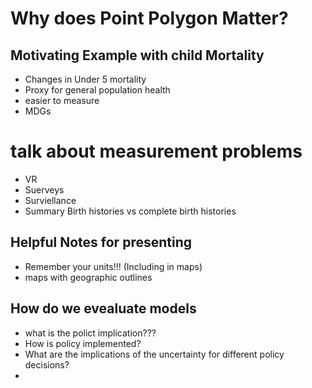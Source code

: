# Why does Point Polygon Matter?  

## Motivating Example with child Mortality  
 - Changes in Under 5 mortality  
 - Proxy for general population health
 - easier to measure  
 - MDGs

# talk about measurement problems  
 - VR  
 - Suerveys  
 - Surviellance  
 - Summary Birth histories vs complete birth histories  

## Helpful Notes for presenting  
 - Remember your units!!! (Including in maps)  
 - maps with geographic outlines  

## How do we evealuate models
 - what is the polict implication???  
 - How is policy implemented?  
 - What are the implications of the uncertainty for different policy decisions?  
 - 

